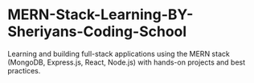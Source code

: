 # MERN-Stack-Learning-BY-Sheriyans-Coding-School
Learning and building full-stack applications using the MERN stack (MongoDB, Express.js, React, Node.js) with hands-on projects and best practices.
